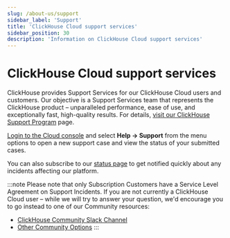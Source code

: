 ```yaml
---
slug: /about-us/support
sidebar_label: 'Support'
title: 'ClickHouse Cloud support services'
sidebar_position: 30
description: 'Information on ClickHouse Cloud support services'
---
```


# ClickHouse Cloud support services

ClickHouse provides Support Services for our ClickHouse Cloud users and customers. Our objective is a Support Services team that represents the ClickHouse product – unparalleled performance, ease of use, and exceptionally fast, high-quality results. For details, [visit our ClickHouse Support Program](https://clickhouse.com/support/program/) page.

[Login to the Cloud console](https://console.clickhouse.cloud/support) and select **Help -> Support** from the menu options to open a new support case and view the status of your submitted cases.

You can also subscribe to our [status page](https://status.clickhouse.com) to get notified quickly about any incidents affecting our platform.

:::note
Please note that only Subscription Customers have a Service Level Agreement on Support Incidents. If you are not currently a ClickHouse Cloud user – while we will try to answer your question, we'd encourage you to go instead to one of our Community resources:

- [ClickHouse Community Slack Channel](https://clickhouse.com/slack)
- [Other Community Options](https://github.com/ClickHouse/ClickHouse/blob/master/README.md#useful-links)
    :::
